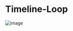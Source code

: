 # Timeline-Loop
![image](https://user-images.githubusercontent.com/1644563/32531194-c3deffc0-c485-11e7-811f-9687775eb4f1.gif)
